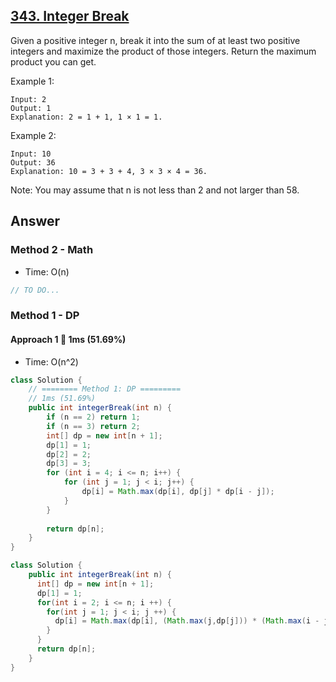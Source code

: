 ## [343. Integer Break](https://leetcode.com/problems/integer-break/)

Given a positive integer n, break it into the sum of at least two positive integers and maximize the product of those integers. Return the maximum product you can get.

Example 1:
```
Input: 2
Output: 1
Explanation: 2 = 1 + 1, 1 × 1 = 1.
```
Example 2:
```
Input: 10
Output: 36
Explanation: 10 = 3 + 3 + 4, 3 × 3 × 4 = 36.
```
Note: You may assume that n is not less than 2 and not larger than 58.

## Answer
### Method 2 - Math
- Time: O(n)
```java
// TO DO...
```
### Method 1 - DP
#### Approach 1 :rabbit: 1ms (51.69%)
- Time: O(n^2)
```java
class Solution {
    // ======== Method 1: DP =========
    // 1ms (51.69%)
    public int integerBreak(int n) {
        if (n == 2) return 1;
        if (n == 3) return 2;
        int[] dp = new int[n + 1];
        dp[1] = 1;
        dp[2] = 2;
        dp[3] = 3;
        for (int i = 4; i <= n; i++) {
            for (int j = 1; j < i; j++) {
                dp[i] = Math.max(dp[i], dp[j] * dp[i - j]);
            }
        }
        
        return dp[n];
    }
}

class Solution {
    public int integerBreak(int n) {
      int[] dp = new int[n + 1];
      dp[1] = 1;
      for(int i = 2; i <= n; i ++) {
        for(int j = 1; j < i; j ++) {
          dp[i] = Math.max(dp[i], (Math.max(j,dp[j])) * (Math.max(i - j, dp[i - j])));
        }
      }
      return dp[n];
    }
}
```
